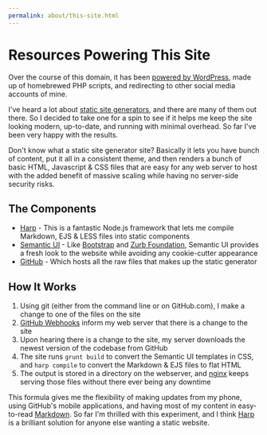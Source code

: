 ```yaml
---
permalink: about/this-site.html
---
```

# Resources Powering This Site

Over the course of this domain, it has been [powered by WordPress](https://wordpress.org/), made up of homebrewed PHP scripts, and redirecting to other social media accounts of mine.

I've heard a lot about [static site generators](https://www.staticgen.com/), and there are many of them out there. So I decided to take one for a spin to see if it helps me keep the site looking modern, up-to-date, and running with minimal overhead. So far I've been very happy with the results.

Don't know what a static site generator site? Basically it lets you have bunch of content, put it all in a consistent theme, and then renders a bunch of basic HTML, Javascript & CSS files that are easy for any web server to host with the added benefit of massive scaling while having no server-side security risks.

## The Components
* [Harp](https://harpjs.com/) - This is a fantastic Node.js framework that lets me compile Markdown, EJS & LESS files into static components
* [Semantic UI](http://semantic-ui.com/) - Like [Bootstrap](http://getbootstrap.com/) and [Zurb Foundation](http://foundation.zurb.com/), Semantic UI provides a fresh look to the website while avoiding any cookie-cutter appearance
* [GitHub](https://github.com/ecaron/ericcaron.com) - Which hosts all the raw files that makes up the static generator

## How It Works
1. Using git (either from the command line or on GitHub.com), I make a change to one of the files on the site
2. [GitHub Webhooks](https://developer.github.com/webhooks/) inform my web server that there is a change to the site
3. Upon hearing there is a change to the site, my server downloads the newest version of the codebase from GitHub
4. The site runs `grunt build` to convert the Semantic UI templates in CSS, and `harp compile` to convert the Markdown & EJS files to flat HTML
5. The output is stored in a directory on the webserver, and [nginx](http://nginx.org/) keeps serving those files without there ever being any downtime

This formula gives me the flexibility of making updates from my phone, using GitHub's mobile applications, and having most of my content in easy-to-read [Markdown](http://commonmark.org/). So far I'm thrilled with this experiment, and I think [Harp](https://harpjs.com/) is a brilliant solution for anyone else wanting a static website.
